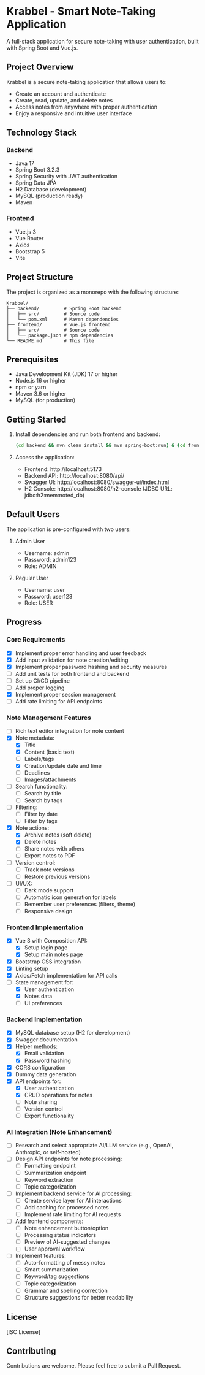 # Krabbel - Smart Note-Taking Application

A full-stack application for secure note-taking with user authentication, built with Spring Boot and Vue.js.

## Project Overview

Krabbel is a secure note-taking application that allows users to:
- Create an account and authenticate
- Create, read, update, and delete notes
- Access notes from anywhere with proper authentication
- Enjoy a responsive and intuitive user interface

## Technology Stack

### Backend
- Java 17
- Spring Boot 3.2.3
- Spring Security with JWT authentication
- Spring Data JPA
- H2 Database (development)
- MySQL (production ready)
- Maven

### Frontend
- Vue.js 3
- Vue Router
- Axios
- Bootstrap 5
- Vite

## Project Structure

The project is organized as a monorepo with the following structure:

```
Krabbel/
├── backend/         # Spring Boot backend
│   ├── src/         # Source code
│   └── pom.xml      # Maven dependencies
├── frontend/        # Vue.js frontend
│   ├── src/         # Source code
│   └── package.json # npm dependencies
└── README.md        # This file
```

## Prerequisites

- Java Development Kit (JDK) 17 or higher
- Node.js 16 or higher
- npm or yarn
- Maven 3.6 or higher
- MySQL (for production)

## Getting Started

1. Install dependencies and run both frontend and backend:
   ```bash
   (cd backend && mvn clean install && mvn spring-boot:run) & (cd frontend && npm install && npm run dev)
   ```

2. Access the application:
   - Frontend: http://localhost:5173
   - Backend API: http://localhost:8080/api/
   - Swagger UI: http://localhost:8080/swagger-ui/index.html
   - H2 Console: http://localhost:8080/h2-console (JDBC URL: jdbc:h2:mem:noted_db)

## Default Users

The application is pre-configured with two users:

1. Admin User
   - Username: admin
   - Password: admin123
   - Role: ADMIN

2. Regular User
   - Username: user
   - Password: user123
   - Role: USER

## Progress

### Core Requirements
- [x] Implement proper error handling and user feedback
- [x] Add input validation for note creation/editing
- [x] Implement proper password hashing and security measures
- [ ] Add unit tests for both frontend and backend
- [ ] Set up CI/CD pipeline
- [ ] Add proper logging
- [x] Implement proper session management
- [ ] Add rate limiting for API endpoints

### Note Management Features
- [ ] Rich text editor integration for note content
- [x] Note metadata:
  - [x] Title
  - [x] Content (basic text)
  - [ ] Labels/tags
  - [x] Creation/update date and time
  - [ ] Deadlines
  - [ ] Images/attachments
- [ ] Search functionality:
  - [ ] Search by title
  - [ ] Search by tags
- [ ] Filtering:
  - [ ] Filter by date
  - [ ] Filter by tags
- [x] Note actions:
  - [x] Archive notes (soft delete)
  - [x] Delete notes
  - [ ] Share notes with others
  - [ ] Export notes to PDF
- [ ] Version control:
  - [ ] Track note versions
  - [ ] Restore previous versions
- [ ] UI/UX:
  - [ ] Dark mode support
  - [ ] Automatic icon generation for labels
  - [ ] Remember user preferences (filters, theme)
  - [ ] Responsive design

### Frontend Implementation
- [x] Vue 3 with Composition API:
  - [x] Setup login page
  - [x] Setup main notes page
- [x] Bootstrap CSS integration
- [x] Linting setup
- [x] Axios/Fetch implementation for API calls
- [ ] State management for:
  - [x] User authentication
  - [x] Notes data
  - [ ] UI preferences

### Backend Implementation
- [x] MySQL database setup (H2 for development)
- [x] Swagger documentation
- [x] Helper methods:
  - [x] Email validation
  - [x] Password hashing
- [x] CORS configuration
- [x] Dummy data generation
- [x] API endpoints for:
  - [x] User authentication
  - [x] CRUD operations for notes
  - [ ] Note sharing
  - [ ] Version control
  - [ ] Export functionality

### AI Integration (Note Enhancement)
- [ ] Research and select appropriate AI/LLM service (e.g., OpenAI, Anthropic, or self-hosted)
- [ ] Design API endpoints for note processing:
  - [ ] Formatting endpoint
  - [ ] Summarization endpoint
  - [ ] Keyword extraction
  - [ ] Topic categorization
- [ ] Implement backend service for AI processing:
  - [ ] Create service layer for AI interactions
  - [ ] Add caching for processed notes
  - [ ] Implement rate limiting for AI requests
- [ ] Add frontend components:
  - [ ] Note enhancement button/option
  - [ ] Processing status indicators
  - [ ] Preview of AI-suggested changes
  - [ ] User approval workflow
- [ ] Implement features:
  - [ ] Auto-formatting of messy notes
  - [ ] Smart summarization
  - [ ] Keyword/tag suggestions
  - [ ] Topic categorization
  - [ ] Grammar and spelling correction
  - [ ] Structure suggestions for better readability

## License

[ISC License]

## Contributing

Contributions are welcome. Please feel free to submit a Pull Request. 